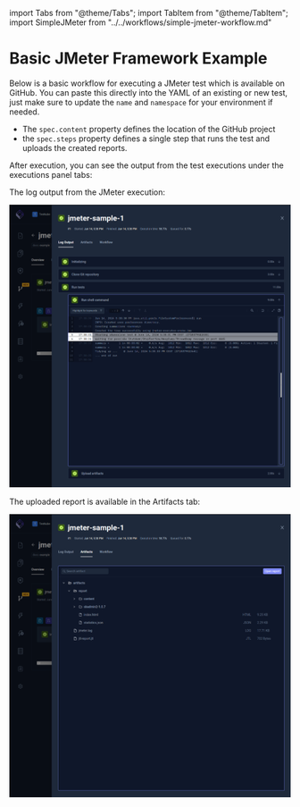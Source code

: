 import Tabs from "@theme/Tabs";
import TabItem from "@theme/TabItem";
import SimpleJMeter from "../../workflows/simple-jmeter-workflow.md"

# Basic JMeter Framework Example

Below is a basic workflow for executing a JMeter test which is available
on GitHub. You can paste this directly into the YAML of an existing or new test, just make
sure to update the `name` and `namespace` for your environment if needed.

- The `spec.content` property defines the location of the GitHub project
- the `spec.steps` property defines a single step that runs the test and uploads the created reports.

<SimpleJMeter/>

After execution, you can see the output from the test executions under the executions panel tabs:

<Tabs>
<TabItem value="logs" label="Log Output" default>

The log output from the JMeter execution:

![JMeter Framework Log Output](images/basic-jmeter-log-output.png)

</TabItem>
<TabItem value="artifacts" label="Artifacts" default>

The uploaded report is available in the Artifacts tab:

![JMeter Framework Artifacts](images/basic-jmeter-artifacts.png)

</TabItem>
</Tabs>

